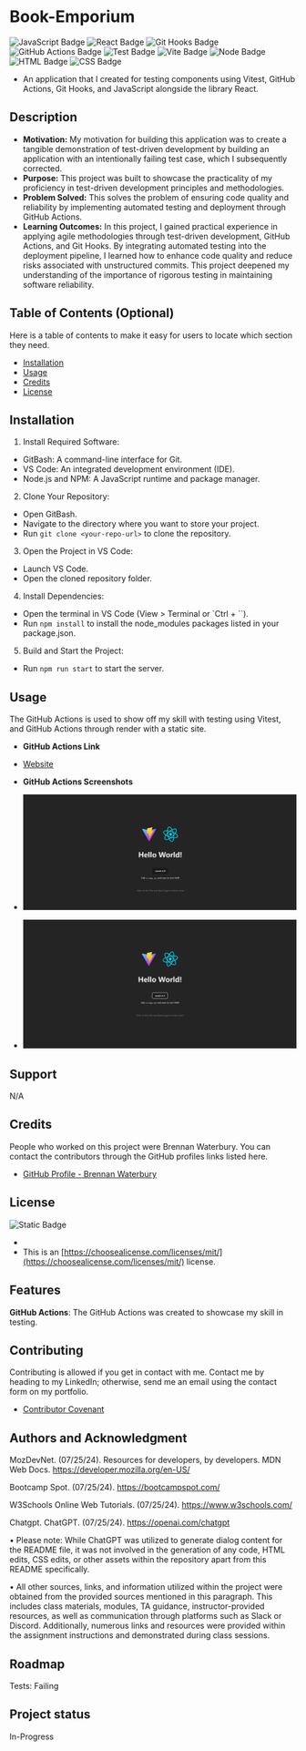 # Book-Emporium

![JavaScript Badge](<https://img.shields.io/badge/JavaScript-(30%25)-yellow>)
![React Badge](<https://img.shields.io/badge/React-(30%25)-blue>)
![Git Hooks Badge](<https://img.shields.io/badge/Hooks-(10%25)-darkorange>)
![GitHub Actions Badge](<https://img.shields.io/badge/Actions-(10%25)-darkred>)
![Test Badge](<https://img.shields.io/badge/Test-(Passing)-brightgreen>)
![Vite Badge](<https://img.shields.io/badge/Vite-(5%25)-purple>)
![Node Badge](<https://img.shields.io/badge/Node.js-(5%25)-green>)
![HTML Badge](<https://img.shields.io/badge/HTML-(5%25)-red>)
![CSS Badge](<https://img.shields.io/badge/CSS-(5%25)-darkblue>)

- An application that I created for testing components using Vitest, GitHub Actions, Git Hooks, and JavaScript alongside the library React.

## Description

- <strong>Motivation:</strong> My motivation for building this application was to create a tangible demonstration of test-driven development by building an application with an intentionally failing test case, which I subsequently corrected.
- <strong>Purpose:</strong> This project was built to showcase the practicality of my proficiency in test-driven development principles and methodologies.
- <strong>Problem Solved:</strong> This solves the problem of ensuring code quality and reliability by implementing automated testing and deployment through GitHub Actions.
- <strong>Learning Outcomes:</strong> In this project, I gained practical experience in applying agile methodologies through test-driven development, GitHub Actions, and Git Hooks. By integrating automated testing into the deployment pipeline, I learned how to enhance code quality and reduce risks associated with unstructured commits. This project deepened my understanding of the importance of rigorous testing in maintaining software reliability.

## Table of Contents (Optional)

Here is a table of contents to make it easy for users to locate which section they need.

- [Installation](#installation)
- [Usage](#usage)
- [Credits](#credits)
- [License](#license)

## Installation

1. Install Required Software:

- GitBash: A command-line interface for Git.
- VS Code: An integrated development environment (IDE).
- Node.js and NPM: A JavaScript runtime and package manager.

2. Clone Your Repository:

- Open GitBash.
- Navigate to the directory where you want to store your project.
- Run `git clone <your-repo-url>` to clone the repository.

3. Open the Project in VS Code:

- Launch VS Code.
- Open the cloned repository folder.

4. Install Dependencies:

- Open the terminal in VS Code (View > Terminal or `Ctrl + ``).
- Run `npm install` to install the node_modules packages listed in your package.json.

5. Build and Start the Project:

- Run `npm run start` to start the server.

## Usage

The GitHub Actions is used to show off my skill with testing using Vitest, and GitHub Actions through render with a static site.

- <strong>GitHub Actions Link</strong>

- [Website](https://github-actions-ydbo.onrender.com)

- <strong>GitHub Actions Screenshots</strong>

- ![Screenshot](./src/assets/Live.png)
- ![Screenshot](./src/assets/Clicked.png)

## Support

N/A

## Credits

People who worked on this project were Brennan Waterbury. You can contact the contributors through the GitHub profiles links listed here.

- <a href="https://github.com/bwater47" alt="GitHub Link">GitHub Profile - Brennan Waterbury</a>

## License

![Static Badge](https://img.shields.io/badge/MIT-License-Blue)

-
- This is an [https://choosealicense.com/licenses/mit/](https://choosealicense.com/licenses/mit/) license.

## Features

<strong>GitHub Actions</strong>: The GitHub Actions was created to showcase my skill in testing.

## Contributing

Contributing is allowed if you get in contact with me. Contact me by heading to my LinkedIn; otherwise, send me an email using the contact form on my portfolio.

- [Contributor Covenant](https://www.contributor-covenant.org/)

## Authors and Acknowledgment

MozDevNet. (07/25/24). Resources for developers, by developers. MDN Web Docs. https://developer.mozilla.org/en-US/

Bootcamp Spot. (07/25/24). https://bootcampspot.com/

W3Schools Online Web Tutorials. (07/25/24). https://www.w3schools.com/

Chatgpt. ChatGPT. (07/25/24). https://openai.com/chatgpt

• Please note: While ChatGPT was utilized to generate dialog content for the README file, it was not involved in the generation of any code, HTML edits, CSS edits, or other assets within the repository apart from this README specifically.

• All other sources, links, and information utilized within the project were obtained from the provided sources mentioned in this paragraph. This includes class materials, modules, TA guidance, instructor-provided resources, as well as communication through platforms such as Slack or Discord. Additionally, numerous links and resources were provided within the assignment instructions and demonstrated during class sessions.

## Roadmap

Tests: Failing

## Project status

In-Progress